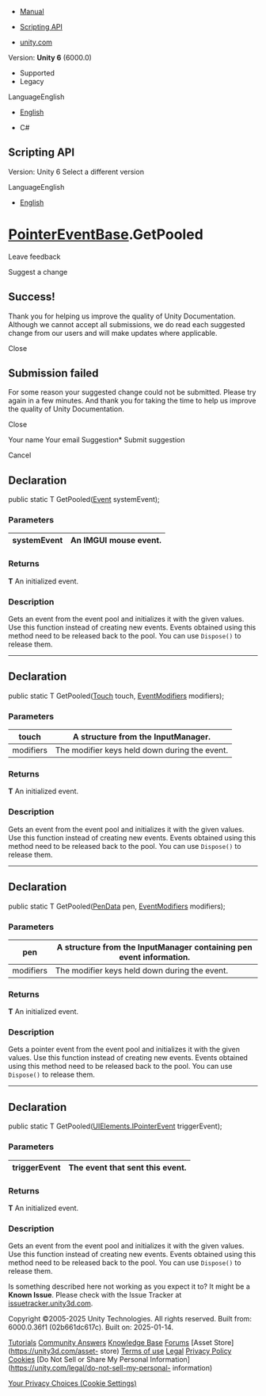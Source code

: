 [ ]()

  * [Manual](../Manual/index.html)
  * [Scripting API](../ScriptReference/index.html)

  * [unity.com](https://unity.com/)

Version: **Unity 6** (6000.0)

  * Supported
  * Legacy

LanguageEnglish

  * [English]()

  * C#

[ ](https://docs.unity3d.com)

## Scripting API

Version: Unity 6 Select a different version

LanguageEnglish

  * [English]()

#  [PointerEventBase<T0>](UIElements.PointerEventBase_1.html).GetPooled

Leave feedback

Suggest a change

## Success!

Thank you for helping us improve the quality of Unity Documentation. Although
we cannot accept all submissions, we do read each suggested change from our
users and will make updates where applicable.

Close

## Submission failed

For some reason your suggested change could not be submitted. Please <a>try
again</a> in a few minutes. And thank you for taking the time to help us
improve the quality of Unity Documentation.

Close

Your name Your email Suggestion* Submit suggestion

Cancel

[ ]()

## Declaration

public static T GetPooled([Event](Event.html) systemEvent);

### Parameters

systemEvent | An IMGUI mouse event.  
---|---  
  
### Returns

**T** An initialized event.

### Description

Gets an event from the event pool and initializes it with the given values.
Use this function instead of creating new events. Events obtained using this
method need to be released back to the pool. You can use `Dispose()` to
release them.

* * *

## Declaration

public static T GetPooled([Touch](Touch.html) touch,
[EventModifiers](EventModifiers.html) modifiers);

### Parameters

touch | A <see cref="Touch" /> structure from the InputManager.  
---|---  
modifiers | The modifier keys held down during the event.  
  
### Returns

**T** An initialized event.

### Description

Gets an event from the event pool and initializes it with the given values.
Use this function instead of creating new events. Events obtained using this
method need to be released back to the pool. You can use `Dispose()` to
release them.

* * *

## Declaration

public static T GetPooled([PenData](PenData.html) pen,
[EventModifiers](EventModifiers.html) modifiers);

### Parameters

pen | A <see cref="PenData" /> structure from the InputManager containing pen event information.  
---|---  
modifiers | The modifier keys held down during the event.  
  
### Returns

**T** An initialized event.

### Description

Gets a pointer event from the event pool and initializes it with the given
values. Use this function instead of creating new events. Events obtained
using this method need to be released back to the pool. You can use
`Dispose()` to release them.

* * *

## Declaration

public static T
GetPooled([UIElements.IPointerEvent](UIElements.IPointerEvent.html)
triggerEvent);

### Parameters

triggerEvent | The event that sent this event.  
---|---  
  
### Returns

**T** An initialized event.

### Description

Gets an event from the event pool and initializes it with the given values.
Use this function instead of creating new events. Events obtained using this
method need to be released back to the pool. You can use `Dispose()` to
release them.

Is something described here not working as you expect it to? It might be a
**Known Issue**. Please check with the Issue Tracker at
[issuetracker.unity3d.com](https://issuetracker.unity3d.com).

Copyright ©2005-2025 Unity Technologies. All rights reserved. Built from:
6000.0.36f1 (02b661dc617c). Built on: 2025-01-14.

[Tutorials](https://unity3d.com/learn) [Community
Answers](https://answers.unity3d.com) [Knowledge
Base](https://support.unity3d.com/hc/en-us)
[Forums](https://forum.unity3d.com) [Asset Store](https://unity3d.com/asset-
store) [Terms of use](https://docs.unity3d.com/Manual/TermsOfUse.html)
[Legal](https://unity.com/legal) [Privacy
Policy](https://unity.com/legal/privacy-policy)
[Cookies](https://unity.com/legal/cookie-policy) [Do Not Sell or Share My
Personal Information](https://unity.com/legal/do-not-sell-my-personal-
information)

[Your Privacy Choices (Cookie Settings)](javascript:void\(0\);)

